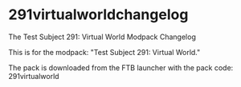 # 291virtualworldchangelog
The Test Subject 291: Virtual World Modpack Changelog

This is for the modpack: "Test Subject 291: Virtual World."

The pack is downloaded from the FTB launcher with the pack code: 291virtualworld
